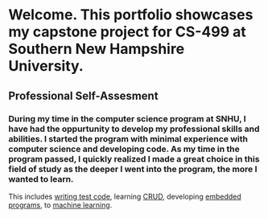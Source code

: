 # Welcome. This portfolio showcases my capstone project for CS-499 at Southern New Hampshire University.

## Professional Self-Assesment

### During my time in the computer science program at SNHU, I have had the oppurtunity to develop my professional skills and abilities. I started the program with minimal experience with computer science and developing code. As my time in the program passed, I quickly realized I made a great choice in this field of study as the deeper I went into the program, the more I wanted to learn. 

This includes [writing test code](https://github.com/BRCooperrider/CS-320), learning [CRUD](https://github.com/BRCooperrider/CS-340), developing [embedded programs](https://github.com/BRCooperrider/CS-350), to [machine learning](https://github.com/BRCooperrider/CS-370).
